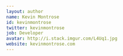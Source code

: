 ```yaml
---
layout: author
name: Kevin Montrose
id: kevinmontrose
twitter: kevinmontrose
job: Developer
avatar: http://i.stack.imgur.com/L4Uq1.jpg
website: kevinmontrose.com
---
```

